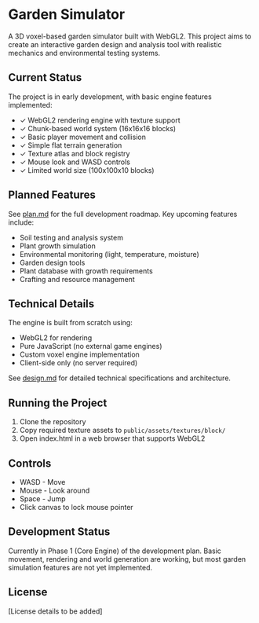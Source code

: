 # Garden Simulator

A 3D voxel-based garden simulator built with WebGL2. This project aims to create an interactive garden design and analysis tool with realistic mechanics and environmental testing systems.

## Current Status

The project is in early development, with basic engine features implemented:

- ✓ WebGL2 rendering engine with texture support
- ✓ Chunk-based world system (16x16x16 blocks)
- ✓ Basic player movement and collision
- ✓ Simple flat terrain generation
- ✓ Texture atlas and block registry
- ✓ Mouse look and WASD controls
- ✓ Limited world size (100x100x10 blocks)

## Planned Features

See [plan.md](plan.md) for the full development roadmap. Key upcoming features include:

- Soil testing and analysis system
- Plant growth simulation
- Environmental monitoring (light, temperature, moisture)
- Garden design tools
- Plant database with growth requirements
- Crafting and resource management

## Technical Details

The engine is built from scratch using:
- WebGL2 for rendering
- Pure JavaScript (no external game engines)
- Custom voxel engine implementation
- Client-side only (no server required)

See [design.md](design.md) for detailed technical specifications and architecture.

## Running the Project

1. Clone the repository
2. Copy required texture assets to `public/assets/textures/block/`
3. Open index.html in a web browser that supports WebGL2

## Controls

- WASD - Move
- Mouse - Look around
- Space - Jump
- Click canvas to lock mouse pointer

## Development Status

Currently in Phase 1 (Core Engine) of the development plan. Basic movement, rendering and world generation are working, but most garden simulation features are not yet implemented.

## License

[License details to be added] 
